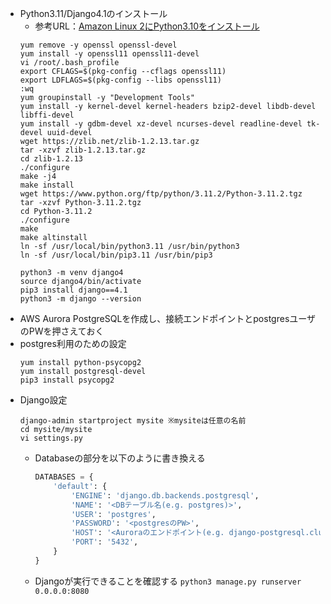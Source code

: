 - Python3.11/Django4.1のインストール
  - 参考URL：[Amazon Linux 2にPython3.10をインストール](https://tech.fragment.co.jp/infrastructure/server/amazon-linux-2%E3%81%ABpython3%E3%82%92%E3%82%A4%E3%83%B3%E3%82%B9%E3%83%88%E3%83%BC%E3%83%AB/)
  ~~~
  yum remove -y openssl openssl-devel
  yum install -y openssl11 openssl11-devel
  vi /root/.bash_profile
  export CFLAGS=$(pkg-config --cflags openssl11)
  export LDFLAGS=$(pkg-config --libs openssl11)
  :wq
  yum groupinstall -y "Development Tools"
  yum install -y kernel-devel kernel-headers bzip2-devel libdb-devel libffi-devel
  yum install -y gdbm-devel xz-devel ncurses-devel readline-devel tk-devel uuid-devel
  wget https://zlib.net/zlib-1.2.13.tar.gz
  tar -xzvf zlib-1.2.13.tar.gz
  cd zlib-1.2.13
  ./configure
  make -j4
  make install
  wget https://www.python.org/ftp/python/3.11.2/Python-3.11.2.tgz
  tar -xzvf Python-3.11.2.tgz
  cd Python-3.11.2
  ./configure
  make
  make altinstall
  ln -sf /usr/local/bin/python3.11 /usr/bin/python3
  ln -sf /usr/local/bin/pip3.11 /usr/bin/pip3

  python3 -m venv django4
  source django4/bin/activate
  pip3 install django==4.1
  python3 -m django --version
  ~~~
- AWS Aurora PostgreSQLを作成し、接続エンドポイントとpostgresユーザのPWを押さえておく
- postgres利用のための設定
  ~~~
  yum install python-psycopg2
  yum install postgresql-devel
  pip3 install psycopg2
  ~~~
- Django設定
  ~~~
  django-admin startproject mysite ※mysiteは任意の名前
  cd mysite/mysite
  vi settings.py
  ~~~
  - Databaseの部分を以下のように書き換える
    ~~~python
    DATABASES = {
        'default': {
            'ENGINE': 'django.db.backends.postgresql',
            'NAME': '<DBテーブル名(e.g. postgres)>',
            'USER': 'postgres',
            'PASSWORD': '<postgresのPW>',
            'HOST': '<Auroraのエンドポイント(e.g. django-postgresql.cluster-*****.ap-northeast-1.rds.amazonaws.com)>',
            'PORT': '5432',
        }
    }
    ~~~
  - Djangoが実行できることを確認する
    `python3 manage.py runserver 0.0.0.0:8080`

